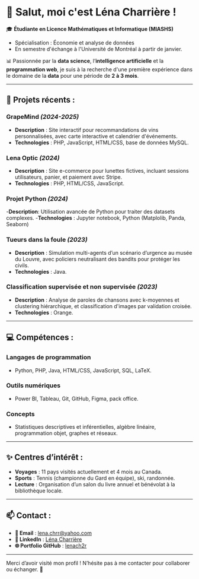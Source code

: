 # 👋 Salut, moi c'est Léna Charrière !

🎓 **Étudiante en Licence Mathématiques et Informatique (MIASHS)**  
   - Spécialisation : Économie et analyse de données  
   - En semestre d'échange à l'Université de Montréal à partir de janvier.  

📊 Passionnée par la **data science**, l’**intelligence artificielle** et la **programmation web**, je suis à la recherche d'une première expérience dans le domaine de la **data** pour une période de **2 à 3 mois**.

---

## 🌟 Projets récents :

### **GrapeMind** *(2024-2025)*  
- **Description** : Site interactif pour recommandations de vins personnalisées, avec carte interactive et calendrier d'événements.  
- **Technologies** : PHP, JavaScript, HTML/CSS, base de données MySQL.  

### **Lena Optic** *(2024)*  
- **Description** : Site e-commerce pour lunettes fictives, incluant sessions utilisateurs, panier, et paiement avec Stripe.  
- **Technologies** : PHP, HTML/CSS, JavaScript.

### **Projet Python** *(2024)*
-**Description**: Utilisation avancée de Python pour traiter des datasets complexes.
-**Technologies** : Jupyter notebook, Python (Matplolib, Panda, Seaborn)

### **Tueurs dans la foule** *(2023)*  
- **Description** : Simulation multi-agents d’un scénario d’urgence au musée du Louvre, avec policiers neutralisant des bandits pour protéger les civils.  
- **Technologies** : Java.

### **Classification supervisée et non supervisée** *(2023)*  
- **Description** : Analyse de paroles de chansons avec k-moyennes et clustering hiérarchique, et classification d'images par validation croisée.  
- **Technologies** : Orange.

---

## 💻 Compétences :

### **Langages de programmation**  
- Python, PHP, Java, HTML/CSS, JavaScript, SQL, LaTeX.

### **Outils numériques**  
- Power BI, Tableau, Git, GitHub, Figma, pack office.

### **Concepts**  
- Statistiques descriptives et inférentielles, algèbre linéaire, programmation objet, graphes et réseaux.

---

## ✨ Centres d’intérêt :

- **Voyages** : 11 pays visités actuellement et 4 mois au Canada.
- **Sports** : Tennis (championne du Gard en équipe), ski, randonnée.
- **Lecture** : Organisation d’un salon du livre annuel et bénévolat à la bibliothèque locale.

---

## 📫 Contact :

- **📧 Email** : lena.chrr@yahoo.com  
- **🔗 LinkedIn** : [Léna Charrière](https://www.linkedin.com/in/léna-charrière-630066299/)  
- **🌐 Portfolio GitHub** : [lenach2r](https://github.com/lenach2r)

---

Merci d’avoir visité mon profil ! N’hésite pas à me contacter pour collaborer ou échanger. 🚀
